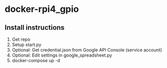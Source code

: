 # docker-rpi4_gpio

## Install instructions
1. Get repo
2. Setup start.py
3. Optional: Get credential.json from Google API Console (service account)
4. Optional: Edit settings in google_spreadsheet.py
5. docker-compose up -d
